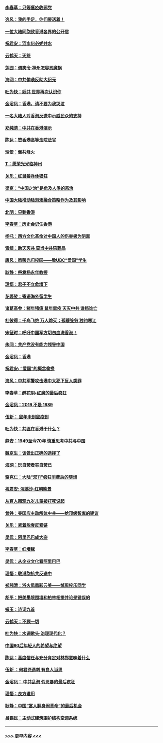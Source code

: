 #### [李春草：只等瘟疫收邪党](../pages/nsc993/n11677308.md?t=11242244) 
#### [逸风：我的手足，你们要活着！](../pages/nsc993/n11676352.md?t=11242244) 
#### [一位大陆同胞致香港各界的公开信](../pages/nsc993/n11675761.md?t=11242244) 
#### [祝君安：河水何必妒井水](../pages/nsc993/n11675746.md?t=11242244) 
#### [云鹤天：天怒](../pages/nsc993/n11675718.md?t=11242244) 
#### [莲园：调笑令‧神州怎容恶魔祸](../pages/nsc993/n11675648.md?t=11242244) 
#### [海网：中共偷袭反助大纪元](../pages/nsc993/n11673515.md?t=11242244) 
#### [吐为快：妖共 世界再次认识你](../pages/nsc993/n11673506.md?t=11242244) 
#### [金浴凤：香港，请不要为我哭泣](../pages/nsc993/n11673248.md?t=11242244) 
#### [一名大陆人对香港反送中示威民众的支持](../pages/nsc993/n11672615.md?t=11242244) 
#### [郑纯清：中共在香港演示](../pages/nsc993/n11670539.md?t=11242244) 
#### [陈达：赞香港高等法院法官](../pages/nsc993/n11669542.md?t=11242244) 
#### [理悟：倒共烽火](../pages/nsc993/n11668844.md?t=11242244) 
#### [T：愿荣光光临神州](../pages/nsc993/n11668421.md?t=11242244) 
#### [关乐：红鼠狼兵休猖狂](../pages/nsc993/n11668378.md?t=11242244) 
#### [梁京：“中国之治”是危及人类的恶治](../pages/nsc993/n11668328.md?t=11242244) 
#### [中国大陆推动陆港澳融合策略作为及其影响](../pages/nsc993/n11668157.md?t=11242244) 
#### [北明：只剩香港](../pages/nsc993/n11668002.md?t=11242244) 
#### [李春草：历史会记住香港](../pages/nsc993/n11667927.md?t=11242244) 
#### [杨吒：西方文化革命对中国人的伤害极为阴毒](../pages/nsc993/n11664521.md?t=11242244) 
#### [雪绮：助天灭共 莫当中共陪葬品](../pages/nsc993/n11662650.md?t=11242244) 
#### [唐风：愿荣光归校园——致UBC“爱国”学生](../pages/nsc993/n11662194.md?t=11242244) 
#### [耿静：祭奠杨永年教授](../pages/nsc993/n11662514.md?t=11242244) 
#### [理悟：君子不立危墙下](../pages/nsc993/n11662172.md?t=11242244) 
#### [花婆娑：寄语海外留学生](../pages/nsc993/n11662121.md?t=11242244) 
#### [诸葛高参：猪年猪瘟 鼠年鼠疫 天灭中共 谁挡谁亡](../pages/nsc993/n11661980.md?t=11242244) 
#### [杜彼得：千鸟飞绝 万人踪灭；孤蓑笠翁 独钓寒江](../pages/nsc993/n11661170.md?t=11242244) 
#### [宋征时：呼吁中国军方切勿血洗香港！](../pages/nsc993/n11415318.md?t=11242244) 
#### [朱同：共产党没有能力领导中国](../pages/nsc993/n11660421.md?t=11242244) 
#### [金浴凤：香港](../pages/nsc993/n11660419.md?t=11242244) 
#### [祝君安: “爱国”的概念偷换](../pages/nsc993/n11659706.md?t=11242244) 
#### [海风：中共军警攻击港中大犯下反人类罪](../pages/nsc993/n11659632.md?t=11242244) 
#### [李春草：醉花阴•红魔的最后疯狂](../pages/nsc993/n11659287.md?t=11242244) 
#### [金浴凤：2019 不是 1989](../pages/nsc993/n11657663.md?t=11242244) 
#### [伍新： 鼠年未到鼠疫到](../pages/nsc993/n11655098.md?t=11242244) 
#### [吐为快：共匪在香港干什么？](../pages/nsc993/n11654891.md?t=11242244) 
#### [静安：1949至今70年 慎重思考中共与中国](../pages/nsc993/n11651244.md?t=11242244) 
#### [魏京生：该做出正确的选择了](../pages/nsc993/n11653084.md?t=11242244) 
#### [海网：玩自焚者实自焚已](../pages/nsc993/n11652423.md?t=11242244) 
#### [骆克仁：大陆“双11”疯狂消费后的随想](../pages/nsc993/n11652305.md?t=11242244) 
#### [祝君安: 浣溪沙·红朝晚景](../pages/nsc993/n11652258.md?t=11242244) 
#### [从百人围观九岁儿童被打死说起](../pages/nsc993/n11651030.md?t=11242244) 
#### [曾铮：美国应主动解体中共——给顶级智库的建议](../pages/nsc993/n11649888.md?t=11242244) 
#### [关乐：紧着脱套反紧链](../pages/nsc993/n11649069.md?t=11242244) 
#### [吴侃：阿里巴巴成大盗](../pages/nsc993/n11645523.md?t=11242244) 
#### [李春草：红墙赋](../pages/nsc993/n11646389.md?t=11242244) 
#### [吴侃：从企业文化看阿里巴巴](../pages/nsc993/n11645476.md?t=11242244) 
#### [理悟：敬港胞抗共反送中](../pages/nsc993/n11645466.md?t=11242244) 
#### [郑纯清：浴火凤凰彩云美——悼周梓乐同学](../pages/nsc993/n11645155.md?t=11242244) 
#### [胡平：把美墨境围墙和柏林相提并论是错误的](../pages/nsc993/n11645134.md?t=11242244) 
#### [振玉：诗词九首](../pages/nsc993/n11644081.md?t=11242244) 
#### [云鹤天：不顾一切](../pages/nsc993/n11643508.md?t=11242244) 
#### [吐为快：水调歌头·治理现代化？](../pages/nsc993/n11643485.md?t=11242244) 
#### [中国90后年轻人的希望与绝望](../pages/nsc993/n11642317.md?t=11242244) 
#### [陈达：高度信任与充分肯定对林郑意味着什么](../pages/nsc993/n11641441.md?t=11242244) 
#### [伍新 ：何君尧遇刺 有良人当思](../pages/nsc993/n11641503.md?t=11242244) 
#### [金浴凤： 中共乱港  假恶暴的最后疯狂](../pages/nsc993/n11641495.md?t=11242244) 
#### [理悟：良方谁用](../pages/nsc993/n11641463.md?t=11242244) 
#### [耿静：中国“富人翻身闹革命”的最后机会](../pages/nsc993/n11640655.md?t=11242244) 
#### [吕锡民：主动式建筑围护结构空调系统](../pages/nsc993/n11640168.md?t=11242244) 

----
#### [ >>> 更早内容 <<< ](../indexes/nsc993-earlier.md)
